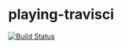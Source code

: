 # playing-travisci

[![Build Status](https://travis-ci.org/sawaken-experiment/playing-travisci.svg?branch=master)](https://travis-ci.org/sawaken-experiment/playing-travisci)
